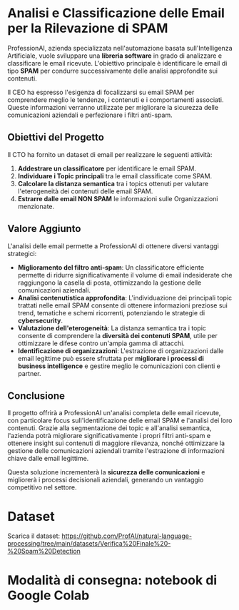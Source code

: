 # Analisi e Classificazione delle Email per la Rilevazione di SPAM

ProfessionAI, azienda specializzata nell'automazione basata sull'Intelligenza Artificiale, vuole sviluppare una **libreria software** in grado di analizzare e classificare le email ricevute. L'obiettivo principale è identificare le email di tipo **SPAM** per condurre successivamente delle analisi approfondite sui contenuti.

Il CEO ha espresso l'esigenza di focalizzarsi su email SPAM per comprendere meglio le tendenze, i contenuti e i comportamenti associati. Queste informazioni verranno utilizzate per migliorare la sicurezza delle comunicazioni aziendali e perfezionare i filtri anti-spam.

## Obiettivi del Progetto

Il CTO ha fornito un dataset di email per realizzare le seguenti attività:

1. **Addestrare un classificatore** per identificare le email SPAM.
2. **Individuare i Topic principali** tra le email classificate come SPAM.
3. **Calcolare la distanza semantica** tra i topics ottenuti per valutare l'eterogeneità dei contenuti delle email SPAM.
4. **Estrarre dalle email NON SPAM** le informazioni sulle Organizzazioni menzionate.

## Valore Aggiunto

L'analisi delle email permette a ProfessionAI di ottenere diversi vantaggi strategici:

- **Miglioramento del filtro anti-spam**: Un classificatore efficiente permette di ridurre significativamente il volume di email indesiderate che raggiungono la casella di posta, ottimizzando la gestione delle comunicazioni aziendali.
- **Analisi contenutistica approfondita**: L'individuazione dei principali topic trattati nelle email SPAM consente di ottenere informazioni preziose sui trend, tematiche e schemi ricorrenti, potenziando le strategie di **cybersecurity**.
- **Valutazione dell'eterogeneità**: La distanza semantica tra i topic consente di comprendere la **diversità dei contenuti SPAM**, utile per ottimizzare le difese contro un'ampia gamma di attacchi.
- **Identificazione di organizzazioni**: L'estrazione di organizzazioni dalle email legittime può essere sfruttata per **migliorare i processi di business intelligence** e gestire meglio le comunicazioni con clienti e partner.


## Conclusione

Il progetto offrirà a ProfessionAI un'analisi completa delle email ricevute, con particolare focus sull'identificazione delle email SPAM e l'analisi dei loro contenuti. Grazie alla segmentazione dei topic e all'analisi semantica, l'azienda potrà migliorare significativamente i propri filtri anti-spam e ottenere insight sui contenuti di maggiore rilevanza, nonché ottimizzare la gestione delle comunicazioni aziendali tramite l'estrazione di informazioni chiave dalle email legittime.

Questa soluzione incrementerà la **sicurezza delle comunicazioni** e migliorerà i processi decisionali aziendali, generando un vantaggio competitivo nel settore.



# Dataset

Scarica il dataset: https://github.com/ProfAI/natural-language-processing/tree/main/datasets/Verifica%20Finale%20-%20Spam%20Detection

# Modalità di consegna: notebook di Google Colab